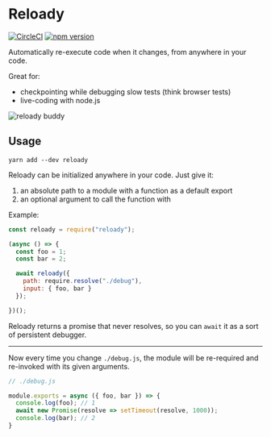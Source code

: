 # Reloady
[![CircleCI](https://circleci.com/gh/sleexyz/reloady.svg?style=svg)](https://circleci.com/gh/sleexyz/reloady)
[![npm version](https://img.shields.io/npm/v/reloady.svg?style=flat-square)](https://www.npmjs.com/package/reloady)


Automatically re-execute code when it changes, from anywhere in your code.

Great for:
- checkpointing while debugging slow tests (think browser tests)
- live-coding with node.js

![reloady buddy](https://user-images.githubusercontent.com/1505617/35489842-be91bb66-0468-11e8-88e8-babe130ac3a2.png)

## Usage

```
yarn add --dev reloady
```

Reloady can be initialized anywhere in your code. Just give it:

1. an absolute path to a module with a function as a default export
2. an optional argument to call the function with

Example:
```js
const reloady = require("reloady");

(async () => {
  const foo = 1;
  const bar = 2;

  await reloady({
    path: require.resolve("./debug"),
    input: { foo, bar }
  });

})();
```

Reloady returns a promise that never resolves, so you can `await` it as a sort of persistent debugger.

---

Now every time you change `./debug.js`, the module will be re-required and re-invoked with its given arguments.

```js
// ./debug.js

module.exports = async ({ foo, bar }) => {
  console.log(foo); // 1
  await new Promise(resolve => setTimeout(resolve, 1000));
  console.log(bar); // 2
}
```
